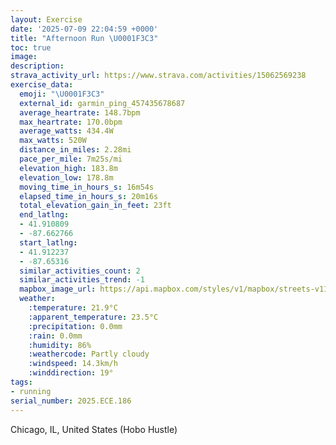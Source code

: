 ```yaml
---
layout: Exercise
date: '2025-07-09 22:04:59 +0000'
title: "Afternoon Run \U0001F3C3"
toc: true
image:
description:
strava_activity_url: https://www.strava.com/activities/15062569238
exercise_data:
  emoji: "\U0001F3C3"
  external_id: garmin_ping_457435678687
  average_heartrate: 148.7bpm
  max_heartrate: 170.0bpm
  average_watts: 434.4W
  max_watts: 520W
  distance_in_miles: 2.28mi
  pace_per_mile: 7m25s/mi
  elevation_high: 183.8m
  elevation_low: 178.8m
  moving_time_in_hours_s: 16m54s
  elapsed_time_in_hours_s: 20m16s
  total_elevation_gain_in_feet: 23ft
  end_latlng:
  - 41.910809
  - -87.662766
  start_latlng:
  - 41.912237
  - -87.65316
  similar_activities_count: 2
  similar_activities_trend: -1
  mapbox_image_url: https://api.mapbox.com/styles/v1/mapbox/streets-v11/static/path-5+787af2-1.0(%7Dux~Fj%7D~uO%3FrAJt%40N~BCnBCXEnBAbCFhDCxAB%60ACpB%3FbCCVF%5EB%7C%40A%60B%40tACdBDpDC%5C%3FzBEf%40JLCNE~%40B~%40%3FBKDJLBPAv%40FdC%40~DH~AC%7CBFhBAr%40%40j%40Ax%40D~BAzAHxBAR%3Fv%40Ct%40HjBGnA%3FbCDx%40AZDrAGvADvBHnCEv%40B%60AHbCKj%40ONG%40a%40USLw%40IW%3FE%40UNMB%7B%40%40GAiBy%40Am%40D_A%3FiAIs%40GqEH%7BA%3Fq%40Cg%40GgF%3FeECQDqAE%5D%3FqBMmC%40wABi%40CkHBCJCT%40vBGX%40f%40Ch%40%3F%7CA%5BFeAAqEIwB),pin-s-s+e5b22e(-87.65414,41.91087),pin-s-f+89ae00(-87.66572999999997,41.910770000000014)/auto/800x800?access_token=pk.eyJ1Ijoiam9zaGJlY2ttYW4iLCJhIjoiY205eWR2aDd1MWZ6djJrbXc4a3M0bWZleiJ9.XiG9OWkNcZk2QzjJbxLB4A
  weather:
    :temperature: 21.9°C
    :apparent_temperature: 23.5°C
    :precipitation: 0.0mm
    :rain: 0.0mm
    :humidity: 86%
    :weathercode: Partly cloudy
    :windspeed: 14.3km/h
    :winddirection: 19°
tags:
- running
serial_number: 2025.ECE.186
---
```

Chicago, IL, United States (Hobo Hustle)
